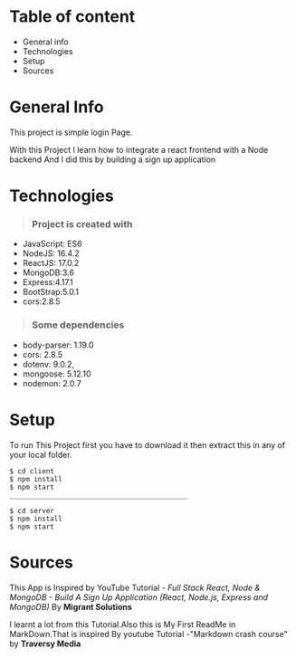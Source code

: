 # Table of content
* General info
* Technologies 
* Setup
* Sources

# General Info

This project is simple login Page.

With this Project I learn how to integrate a react frontend with a Node backend
And I did this by building a sign up application


# Technologies

> ### Project is created with
* JavaScript: ES6
* NodeJS: 16.4.2
* ReactJS: 17.0.2
* MongoDB:3.6
* Express:4.17.1
* BootStrap:5.0.1
* cors:2.8.5
>###   Some dependencies
* body-parser: 1.19.0
* cors: 2.8.5
* dotenv: 9.0.2, 
* mongoose: 5.12.10
* nodemon: 2.0.7

# Setup

To run This Project first you have to
download it then extract this in any of your local folder.
```
$ cd client
$ npm install
$ npm start
____________________________________________

$ cd server
$ npm install
$ npm start

```

# Sources

This App is Inspired by YouTube Tutorial - *Full Stack React, Node & MongoDB - Build A Sign Up Application (React, Node.js, Express and MongoDB)* By **Migrant Solutions** 


I learnt a lot from this Tutorial.Also this is My First ReadMe in MarkDown.That is inspired By youtube Tutorial -"Markdown crash course" by **Traversy Media**





